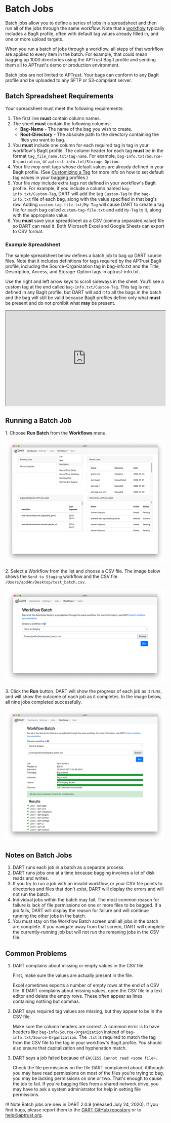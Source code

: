 # Batch Jobs

Batch jobs allow you to define a series of jobs in a spreadsheet and then run all of the jobs through the same workflow. Note that a [workflow](./index.md) typically includes a BagIt profile, often with default tag values already filled in, and one or more upload targets.

When you run a batch of jobs through a workflow, all steps of that workflow are
applied to every item in the batch. For example, that could mean bagging up
1000 directories using the APTrust BagIt profile and sending them all to APTrust's
demo or production environment.

Batch jobs are not limited to APTrust. Your bags can conform to any BagIt profile
and be uploaded to any SFTP or S3-compliant server.


## Batch Spreadsheet Requirements

Your spreadsheet must meet the following requirements:

1. The first line __must__ contain column names.
1. The sheet __must__ contain the following columns:
    * __Bag-Name__ - The name of the bag you wish to create.
    * __Root-Directory__ - The absolute path to the directory containing the files
      you want to bag.
1. You __must__ include one column for each required tag in tag in your workflow's
   BagIt profile. The column header for each tag __must__ be in the format
   `tag_file_name.txt/tag-name`. For example, `bag-info.txt/Source-Organization`,
   or `aptrust-info.txt/Storage-Option`.
1. Your file _may_ omit tags whose default values are already defined in your BagIt
   profile. (See [Customizing a Tag](../bagit/customizing.md#editing-a-tag) for
   more info on how to set default tag values in your bagging profiles.)
1. Your file _may_ include extra tags not defined in your workflow's BagIt
   profile. For example, if you include a column named `bag-info.txt/Custom-Tag`,
   DART will add the tag `Custom-Tag` to the `bag-info.txt` file of each bag,
   along with the value specified in that bag's row. Adding
   `custom-tag-file.txt/My-Tag` will cause DART to create a tag file for each
   bag called `custom-tag-file.txt` and add `My-Tag` to it, along with the
   appropriate value.
1. You __must__ save your spreadsheet as a CSV (comma separated value) file so
   DART can read it. Both Microsoft Excel and Google Sheets can export to CSV
   format.


### Example Spreadsheet

The sample spreadsheet below defines a batch job to bag up DART source files.
Note that it includes definitions for tags required by the APTrust BagIt profile,
including the Source-Organization tag in bag-info.txt and the Title, Description,
Access, and Storage-Option tags in aptrust-info.txt.

Use the right and left arrow keys to scroll sideways in the sheet. You'll see a
custom tag at the end called `bag-info.txt/Custom-Tag`. This tag is not defined
in any BagIt profile, but DART will add it to all the bags in the batch and the
bag will still be valid because BagIt profiles define only what __must__ be
present and do not prohibit what __may__ be present.

<iframe src="https://docs.google.com/spreadsheets/d/e/2PACX-1vT4ZZGsqtba_id15vlLVo0IlS3WND65Ty5A6nD5sDfmO97LJEa5pIwlsKvLazfG97MxyYMVR2Ry4Put/pubhtml?gid=710855240&amp;single=true&amp;widget=true&amp;headers=false" width="100%" height="300"></iframe>

## Running a Batch Job

1\. Choose __Run Batch__ from the __Workflows__ menu.

![Run Batch](../../img/workflows/batch_menu.png)

2\. Select a Workflow from the list and choose a CSV file. The image below
shows the `Send to Staging` workflow and the CSV file `/Users/apd4n/Desktop/test_batch.csv`.

![Choose Workflow and CSV file](../../img/workflows/batch_settings.png)

3\. Click the __Run__ button. DART will show the progress of each job as it runs,
and will show the outcome of each job as it completes. In the image below, all
nine jobs completed successfully.

![Completed Workflow](../../img/workflows/batch_complete.png)

## Notes on Batch Jobs

1. DART runs each job in a batch as a separate process.
1. DART runs jobs one at a time because bagging involves a lot of disk reads
   and writes.
1. If you try to run a job with an invalid workflow, or your CSV file points
   to directories and files that don't exist, DART will display the errors
   and will not run the batch.
1. Individual jobs within the batch may fail. The most common reason for failure
   is lack of file permissions on one or more files to be bagged. If a job fails,
   DART will display the reason for failure and will continue running the other
   jobs in the batch.
1. You must stay on the Workflow Batch screen until all jobs in the batch are
   complete. If you navigate away from that screen, DART will complete the
   currently-running job but will not run the remaning jobs in the CSV file.


## Common Problems

1. DART complains about missing or empty values in the CSV file.

    First, make sure the values are actually present in the file.

    Excel sometimes exports a number of empty rows at the end of a CSV file.
    If DART complains about missing values, open the CSV file in a text editor
    and delete the empty rows. These often appear as lines containing nothing
    but commas.

1. DART says required tag values are missing, but they appear to be in the
   CSV file.

    Make sure the column headers are correct. A common error is to have headers
    like `bag-info/Source-Organization` instead of
    `bag-info.txt/Source-Organization`. The `.txt` is required to match the
    tag from the CSV file to the tag in your workflow's BagIt profile.
    You should also ensure that capitalization and hyphenation match.

1. DART says a job failed because of `EACCESS Cannot read <some file>`.

    Check the file permissions on the file DART complained about. Although
    you may have read permissions on most of the files you're trying to bag,
    you may be lacking permissions on one or two. That's enough to cause the
    job to fail. If you're bagging files from a shared network drive, you
    may have to ask a system administrator for help in setting file permissions.

!!! Note
    Batch jobs are new in DART 2.0.9 (released July 24, 2020). If you find bugs,
    please report them to
    the [DART GitHub repostory](https://github.com/APTrust/dart/issues) or to
    <help@aptrust.org>.
